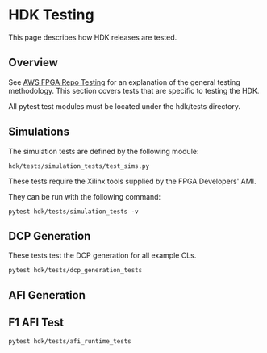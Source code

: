 # HDK Testing

This page describes how HDK releases are tested.

## Overview

See [AWS FPGA Repo Testing](../../shared/tests/TESTING.md) for an explanation of the general testing methodology.
This section covers tests that are specific to testing the HDK.

All pytest test modules must be located under the hdk/tests directory.

## Simulations

The simulation tests are defined by the following module:

``hdk/tests/simulation_tests/test_sims.py``

These tests require the Xilinx tools supplied by the FPGA Developers' AMI.

They can be run with the following command:

```
pytest hdk/tests/simulation_tests -v
```

## DCP Generation

These tests test the DCP generation for all example CLs.

```
pytest hdk/tests/dcp_generation_tests
```

## AFI Generation

## F1 AFI Test

```
pytest hdk/tests/afi_runtime_tests
```
